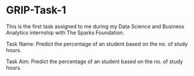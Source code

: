 # GRIP-Task-1
This is the first task assigned to me during my Data Science and Business Analytics internship with The Sparks Foundation.

Task Name: Predict the percentage of an student based on the no. of study hours.

Task Aim: Predict the percentage of an student based on the no. of study hours.


